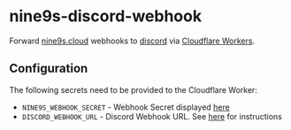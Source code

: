 # nine9s-discord-webhook

Forward [nine9s.cloud](https://nine9s.cloud) webhooks to [discord](https://discord.com) via [Cloudflare Workers](https://workers.cloudflare.com/).

## Configuration

The following secrets need to be provided to the Cloudflare Worker:

- `NINE9S_WEBHOOK_SECRET` - Webhook Secret displayed [here](https://nine9s.cloud/profile#webhooks)
- `DISCORD_WEBHOOK_URL` - Discord Webhook URL. See [here](https://support.discord.com/hc/en-us/articles/228383668) for instructions
